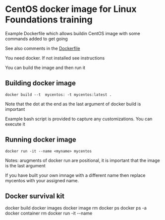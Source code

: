 # CentOS docker image for Linux Foundations training

Example Dockerfile which allows buildin CentOS image  with some commands added to get going

See also comments in the [Dockerfile](./Dockerfile)

You need docker. If not installed see instructions 

You can build the image and then run it 

## Building docker image

```
docker build --t  mycentos: -t mycentos:latest .
```
Note that the dot at the end as the last argument of docker build is important

Example bash script is provided to capture any customizations. You can execute it 

## Running docker image

```
docker run -it --name <myname> mycentos 
```
Notes: arugments of docker run are positional, it is important that the image is the last argument

If you have built your own imnage with a different name then replace mycentos with your assigned name.
 
## Docker survival kit

docker build
docker images
docker image rm <imageid>
docker ps
docker ps -a
docker container rm <containerid>
docker run -it <imnagetagname> --name <my-image-nickname>

